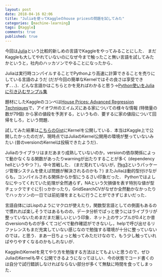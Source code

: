 ```yaml
---
layout: post
date: 2018-04-16 02:06
title: "Juliaを使ってKaggleのhouse pricesの問題を試してみた"
categories: [machine-learning]
tags: [Kaggle]
comments: true
published: true
---
```


今回は[Julia](https://julialang.org/)という比較的新しめの言語でKaggleをやってみることにした．
まだKaggleも大してやれていないのになぜ今まで触ったこと無い言語を試してみたかというと，社内のハッカソンでやることになったから．

Juliaは実行時コンパイルすることでPythonより高速に計算できることを売りにしている言語のようだ (だが今回の簡単なKernelではその良さは享受できず．．．)．どんな言語かはこちらとかを見ればわかると思う→[Python使いをJuliaに引き込むサンプル集](http://www.mwsoft.jp/programming/julia/python_to_julia.html)

題材にしたKaggleのコンペは[House Prices: Advanced Regression Techniques](https://www.kaggle.com/c/house-prices-advanced-regression-techniques)で，アイオワ州のエイムズにある家についての様々な情報 (特徴量の数が79個) から家の値段を予測する，というもの．要するに家の値段について回帰をしろ，という問題．

試してみた結果は[こちらのGist](https://gist.github.com/fhiyo/d514d0f83efe22bdd262a8593d9b6efa)にKernelを公開している．本当はKaggle上で公開したかったのだが，現時点ではJuliaのKernel公開用の環境が整っていないみたい (昔のversionのKernelは投稿できたようだ)．

Juliaのライブラリはまだあまり成熟していないのか，versionの依存関係によって動かなくなる関数があったりwarningが出たりすることが多く (dependency hellというやつ？)，中々苦戦した． (まだ見れていないが，[Pkg3](https://github.com/JuliaLang/Pkg3.jl)というパッケージ管理システムを使えば問題が解決されるのかも？)
またJuliaは動的型付けながらも，コンパイルされる関係からか型にうるさい印象だった．
Pythonではよしなにやってくれていた処理が全然通らず，NAという欠損値を表す特別な値が型チェックですぐに引っかかったり，GridSearchCVがなぜか全然動かなかったりでハッカソンの一日では前処理をまともに行うことができずじまいだった．

言語自体にはLispのようにマクロが使えたり，関数型言語としての側面もあるので慣れれば楽しそうではあるものの，データ分析でぱっと使うにはライブラリが整っていないためまだまだ厳しいという印象．ネット上のサンプルが0.4とか昔のversionのものが多くてコピペで動作確認ができないし，helpで呼び出せるリファレンスもまだ充実していない感じなので勉強する環境が十分に整っていないのでは，と思う．まあ一日ちょっと触ってみただけなので，もう少し触っていればやりやすくなるのかもしれないが．

KaggleのKernelを見てやり方を勉強する方法はとてもよいと思うので，ぜひJuliaのKernelも早く公開できるようになってほしい．今の状態でコード書くのは自分で試行錯誤しなければならない部分が多くて無駄に時間を食ってしまった．
